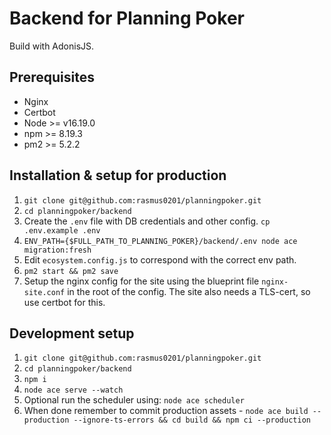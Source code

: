 # Backend for Planning Poker
Build with AdonisJS.

## Prerequisites
- Nginx
- Certbot
- Node >= v16.19.0
- npm >= 8.19.3
- pm2 >= 5.2.2

## Installation & setup for production
1. `git clone git@github.com:rasmus0201/planningpoker.git`
2. `cd planningpoker/backend`
3. Create the `.env` file with DB credentials and other config. `cp .env.example .env`
4. `ENV_PATH={$FULL_PATH_TO_PLANNING_POKER}/backend/.env node ace migration:fresh`
5. Edit `ecosystem.config.js` to correspond with the correct env path.
6. `pm2 start && pm2 save`
7. Setup the nginx config for the site using the blueprint file `nginx-site.conf` in the root of the config. The site also needs a TLS-cert, so use certbot for this.

## Development setup
1. `git clone git@github.com:rasmus0201/planningpoker.git`
2. `cd planningpoker/backend`
3. `npm i`
4. `node ace serve --watch`
5. Optional run the scheduler using: `node ace scheduler`
6. When done remember to commit production assets - `node ace build --production --ignore-ts-errors
 && cd build && npm ci --production`
